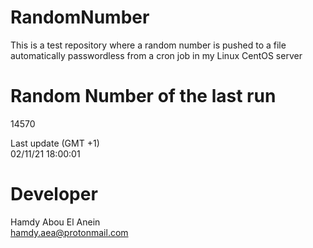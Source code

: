 # RandomNumber    
This is a test repository where a random number is pushed to a file automatically passwordless from a cron job in my Linux CentOS server    
# Random Number of the last run   
14570
      
Last update (GMT +1)    
02/11/21 18:00:01
# Developer    
Hamdy Abou El Anein   
hamdy.aea@protonmail.com
